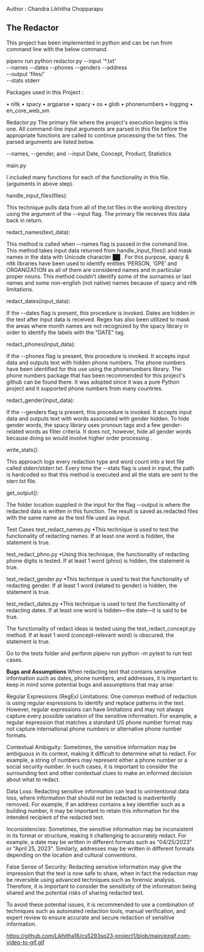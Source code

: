 Author : Chandra Likhitha Chopparapu


## The Redactor

This project has been implemented in python and can be run from command line with the below command.

pipenv run python redactor.py --input '*.txt' \
                    --names --dates --phones --genders --address\
                    --output 'files/' \
                    --stats stderr

Packages used in this Project :

• nltk
• spacy
• argparse
• spacy
• os
• glob
• phonenumbers
• logging
• en_core_web_sm

Redactor.py
The primary file where the project's execution begins is this one. All command-line input arguments are parsed in this file before the appropriate functions are called to continue processing the txt files. The parsed arguments are listed below.

--names, --gender, and --input Date, Concept, Product, Statistics

main.py 

I included many functions for each of the functionality in this file. (arguments in above step).

handle_input_files(files):

This technique pulls data from all of the.txt files in the working directory using the argument of the --input flag. The primary file receives this data back in return.

redact_names(text_data):

This method is called when –-names flag is passed in the command line.
This method takes input data returned from handle_input_files() and mask names in the data with Unicode character ██ .
For this purpose, spacy & nltk libraries have been used to identify entities ‘PERSON, ‘GPE’ and ORGANIZATION as all of them are considered names and in particular proper nouns.
This method couldn’t identify some of the surnames or last names and some non-english (not native) names because of spacy and nltk limitations.

redact_dates(input_data):

If the --dates flag is present, this procedure is invoked.
Dates are hidden in the text after input data is received.
Regex has also been utilized to mask the areas where month names are not recognized by the spacy library in order to identify the labels with the "DATE" tag.

redact_phones(input_data):

If the --phones flag is present, this procedure is invoked.
It accepts input data and outputs text with hidden phone numbers.
The phone numbers have been identified for this use using the phonenumbers library.
The phone numbers package that has been recommended for this project's github can be found there.
It was adopted since it was a pure Python project and it supported phone numbers from many countries.

redact_gender(input_data):

If the --genders flag is present, this procedure is invoked.
It accepts input data and outputs text with words associated with gender hidden.
To hide gender words, the spacy library uses pronoun tags and a few gender-related words as filter criteria.
It does not, however, hide all gender words because doing so would involve higher order processing .

write_stats():

This approach logs every redaction type and word count into a text file called stderr/stderr.txt. Every time the --stats flag is used in input, the path is hardcoded so that this method is executed and all the stats are sent to the sterr.txt file.


get_output():

The folder location supplied in the input for the flag --output is where the redacted data is written in this function.
The result is saved as.redacted files with the same name as the text file used as input.

Test Cases
test_redact_names.py
•This technique is used to test the functionality of redacting names. If at least one word is hidden, the statement is true.

test_redact_phno.py
•Using this technique, the functionality of redacting phone digits is tested. If at least 1 word (phno) is hidden, the statement is true.

test_redact_gender.py
•This technique is used to test the functionality of redacting gender. If at least 1 word (related to gender) is hidden, the statement is true.

test_redact_dates.py
•This technique is used to test the functionality of redacting dates. If at least one word is hidden—the date—it is said to be true.

The functionality of redact ideas is tested using the test_redact_concept.py method. If at least 1 word (concept-relevant word) is obscured, the statement is true.

Go to the tests folder and perform pipenv run python -m pytest to run test cases.

<b> Bugs and Assumptions </b>
When redacting text that contains sensitive information such as dates, phone numbers, and addresses, it is important to keep in mind some potential bugs and assumptions that may arise:

Regular Expressions (RegEx) Limitations: One common method of redaction is using regular expressions to identify and replace patterns in the text. However, regular expressions can have limitations and may not always capture every possible variation of the sensitive information. For example, a regular expression that matches a standard US phone number format may not capture international phone numbers or alternative phone number formats.

Contextual Ambiguity: Sometimes, the sensitive information may be ambiguous in its context, making it difficult to determine what to redact. For example, a string of numbers may represent either a phone number or a social security number. In such cases, it is important to consider the surrounding text and other contextual clues to make an informed decision about what to redact.

Data Loss: Redacting sensitive information can lead to unintentional data loss, where information that should not be redacted is inadvertently removed. For example, if an address contains a key identifier such as a building number, it may be important to retain this information for the intended recipient of the redacted text.

Inconsistencies: Sometimes, the sensitive information may be inconsistent in its format or structure, making it challenging to accurately redact. For example, a date may be written in different formats such as "04/25/2023" or "April 25, 2023". Similarly, addresses may be written in different formats depending on the location and cultural conventions.

False Sense of Security: Redacting sensitive information may give the impression that the text is now safe to share, when in fact the redaction may be reversible using advanced techniques such as forensic analysis. Therefore, it is important to consider the sensitivity of the information being shared and the potential risks of sharing redacted text.

To avoid these potential issues, it is recommended to use a combination of techniques such as automated redaction tools, manual verification, and expert review to ensure accurate and secure redaction of sensitive information.





https://github.com/Likhitha16/cs5293sp23-project1/blob/main/ezgif.com-video-to-gif.gif
